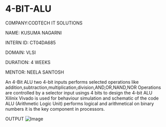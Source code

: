# 4-BIT-ALU
C0MPANY:CODTECH IT SOLUTIONS

NAME: KUSUMA NAGARNI

INTERN ID: CT04DA685

DOMAIN: VLSI

DURATION: 4 WEEKS

MENTOR: NEELA SANTOSH

An 4-Bit ALU two 4-bit inputs performs selected operations like addition,subtraction,multiplication,division,AND,OR,NAND,NOR
Operations are controlled by a selector input usings 4 bits to design the 4-bit ALU Xilinix Vivado is used for behaviour simulation and schematic of the code
ALU (Arithmetic Logic Unit) performs logical and arithmetical on binary numbers it is the key component in processors.

OUTPUT
![Image](https://github.com/user-attachments/assets/8e23bb2e-59b0-498e-b078-57dd60047513)

